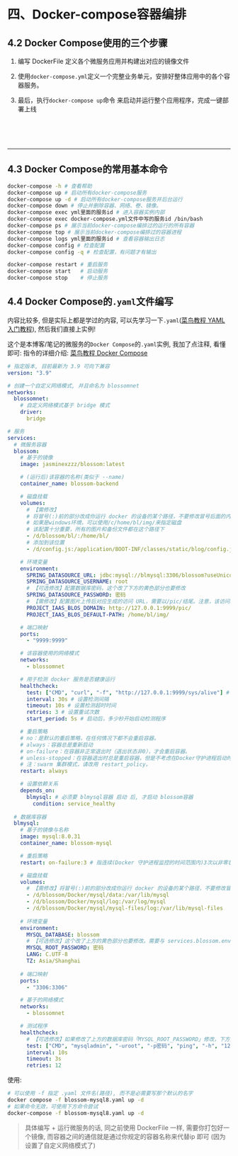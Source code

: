# 四、Docker-compose容器编排
## 4.2 Docker Compose使用的三个步骤
1. 编写 DockerFile 定义各个微服务应用并构建出对应的镜像文件

2. 使用`docker-compose.yml`定义一个完整业务单元，安排好整体应用中的各个容器服务。

3. 最后，执行`docker-compose up`命令 来启动并运行整个应用程序，完成一键部署上线

<div style="margin-top: 80px;">

---
</div>

## 4.3 Docker Compose的常用基本命令

```bash
docker-compose -h # 查看帮助
docker-compose up # 启动所有docker-compose服务
docker-compose up -d # 启动所有docker-compose服务并后台运行
docker-compose down # 停止并删除容器、网络、卷、镜像。
docker-compose exec yml里面的服务id # 进入容器实例内部
docker-compose exec docker-compose.yml文件中写的服务id /bin/bash
docker-compose ps # 展示当前docker-compose编排过的运行的所有容器
docker-compose top # 展示当前docker-compose编排过的容器进程
docker-compose logs yml里面的服务id # 查看容器输出日志
docker-compose config # 检查配置
docker-compose config -q # 检查配置，有问题才有输出

docker-compose restart # 重启服务
docker-compose start   # 启动服务
docker-compose stop    # 停止服务
```

## 4.4 Docker Compose的`.yaml`文件编写
内容比较多, 但是实际上都是学过的内容, 可以先学习一下`.yaml`([菜鸟教程 YAML 入门教程](https://www.runoob.com/w3cnote/yaml-intro.html)), 然后我们直接上实例!

这个是本博客/笔记的微服务的`Docker Compose`的`.yaml`实例, 我加了点注释, 看懂即可: 指令的详细介绍: [菜鸟教程 Docker Compose](https://www.runoob.com/docker/docker-compose.html)

```yaml
# 指定版本, 目前最新为 3.9 可向下兼容
version: "3.9"

# 创建一个自定义网络模式, 并且命名为 blossomnet
networks:
  blossomnet:
    # 自定义网络模式基于 bridge 模式
    driver:
      bridge

# 服务
services:
  # 微服务容器
  blossom:
    # 基于的镜像
    image: jasminexzzz/blossom:latest

    # (运行后)该容器的名称(类似于 --name)
    container_name: blossom-backend

    # 磁盘挂载
    volumes:
      # 【需修改】 
      # 将冒号(:)前的部分改成你运行 docker 的设备的某个路径，不要修改冒号后面的内容。  
      # 如果是windows环境，可以使用/c/home/bl/img/来指定磁盘 
      # 该配置十分重要，所有的图片和备份文件都在这个路径下 
      - /d/blossom/bl/:/home/bl/ 
      # 添加到该位置
      - /d/config.js:/application/BOOT-INF/classes/static/blog/config.js

    # 环境变量
    environment:
      SPRING_DATASOURCE_URL: jdbc:mysql://blmysql:3306/blossom?useUnicode=true&characterEncoding=utf-8&allowPublicKeyRetrieval=true&allowMultiQueries=true&useSSL=false&&serverTimezone=GMT%2B8
      SPRING_DATASOURCE_USERNAME: root
      # 【可选修改】配置数据库密码，这个改了下方的黄色部分也要修改 
      SPRING_DATASOURCE_PASSWORD: 密码 
      # 【需修改】配置图片上传后对应生成的访问 URL，需要以/pic/结尾。注意，该访问域名(IP:端口)需要与访问后台的域名(IP:端口)相同 
      PROJECT_IAAS_BLOS_DOMAIN: http://127.0.0.1:9999/pic/ 
      PROJECT_IAAS_BLOS_DEFAULT-PATH: /home/bl/img/

    # 端口映射
    ports:
      - "9999:9999"

    # 该容器使用的网络模式
    networks:
      - blossomnet

    # 用于检测 docker 服务是否健康运行
    healthcheck:
      test: ["CMD", "curl", "-f", "http://127.0.0.1:9999/sys/alive"] # 设置检测程序
      interval: 30s # 设置检测间隔
      timeout: 10s # 设置检测超时时间
      retries: 3 # 设置重试次数
      start_period: 5s # 启动后，多少秒开始启动检测程序

    # 重启策略
    # no：是默认的重启策略，在任何情况下都不会重启容器。
    # always：容器总是重新启动
    # on-failure：在容器非正常退出时（退出状态非0），才会重启容器。
    # unless-stopped：在容器退出时总是重启容器，但是不考虑在Docker守护进程启动时就已经停止了的容器
    # 注：swarm 集群模式，请改用 restart_policy。
    restart: always

    # 设置依赖关系
    depends_on:
      blmysql: # 必须要 blmysql容器 启动 后, 才启动 blossom容器
        condition: service_healthy
  
  # 数据库容器
  blmysql:
    # 基于的镜像与名称
    image: mysql:8.0.31
    container_name: blossom-mysql

    # 重启策略
    restart: on-failure:3 # 指连续(Docker 守护进程监控的时间范围内)3次以非零状态退出后, 将不会尝试重启容器

    # 磁盘挂载
    volumes:
      # 【需修改】将冒号(:)前的部分改成你运行 docker 的设备的某个路径，不要修改冒号后面的内容。  
      - /d/blossom/Docker/mysql/data:/var/lib/mysql 
      - /d/blossom/Docker/mysql/log:/var/log/mysql 
      - /d/blossom/Docker/mysql/mysql-files/log:/var/lib/mysql-files
    
    # 环境变量
    environment:
      MYSQL_DATABASE: blossom
      # 【可选修改】这个改了上方的黄色部分也要修改。需要与 services.blossom.environment.SPRING_DATASOURCE_PASSWORD 相同 
      MYSQL_ROOT_PASSWORD: 密码
      LANG: C.UTF-8
      TZ: Asia/Shanghai
    
    # 端口映射
    ports:
      - "3306:3306"

    # 基于的网络模式
    networks:
      - blossomnet

    # 测试程序
    healthcheck:
      # 【可选修改】如果修改了上方的数据库密码「MYSQL_ROOT_PASSWORD」修改，下方的 -p 后的密码也要修改
      test: ["CMD", "mysqladmin", "-uroot", "-p密码", "ping", "-h", "127.0.0.1"]
      interval: 10s
      timeout: 3s
      retries: 12
```

使用:

```bash
# 可以使用 -f 指定 .yaml 文件名(路径), 而不是必需要写那个默认的名字
docker compose -f blossom-mysql8.yaml up -d
# 如果命令无效，可使用下方命令尝试
docker-compose -f blossom-mysql8.yaml up -d
```

> 具体编写 + 运行微服务的话, 同之前使用 DockerFile 一样, 需要你打包好一个镜像, 而容器之间的通信就是通过你规定的容器名称来代替ip 即可 (因为设置了自定义网络模式了)